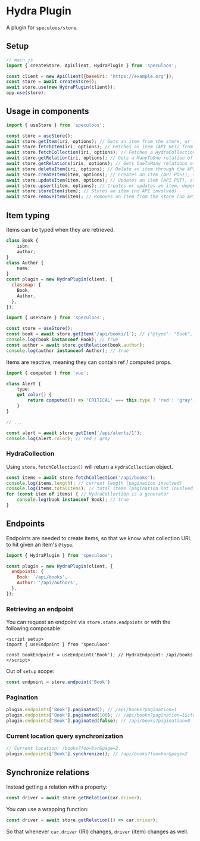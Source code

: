 # Hydra Plugin

A plugin for `speculoos/store`.

## Setup

```js
// main.js
import { createStore, ApiClient, HydraPlugin } from 'speculoos';

const client = new ApiClient({baseUri: 'https://example.org'});
const store = await createStore();
await store.use(new HydraPlugin(client));
app.use(store);
```

## Usage in components

```js
import { useStore } from 'speculoos';

const store = useStore();
await store.getItem(iri, options); // Gets an item from the store, or fetches it from the API
await store.fetchItem(iri, options); // Fetches an item (API GET) from the API (and store it)
await store.fetchCollection(iri, options); // Fetches a HydraCollection (API GET) from the API (collections aren't stored)
await store.getRelation(iri, options); // Gets a ManyToOne relation of an item from the store, or fetches it from the API
await store.getRelations(iris, options); // Gets OneToMany relations of an item from the store, or fetches them from the API
await store.deleteItem(iri, options); // Delete an item through the API (API DELETE), removes it from the store
await store.createItem(item, options); // Creates an item (API POST), store it
await store.updateItem(item, options); // Updates an item (API PUT), store it
await store.upsert(item, options); // Creates or updates an item, depending whether it has an IRI
await store.storeItem(item); // Stores an item (no API involved)
await store.removeItem(item); // Removes an item from the store (no API involved)
```

## Item typing

Items can be typed when they are retrieved.

```js
class Book {
    isbn;
    author;
}
class Author {
    name;
}
const plugin = new HydraPlugin(client, {
  classmap: {
    Book,
    Author,
  },
});
```

```js
import { useStore } from 'speculoos';

const store = useStore();
const book = await store.getItem('/api/books/1'); // {'@type': "Book", '@id' => '/api/books/1', isbn: '9782717721134', author: '/api/authors/1'}
console.log(book instanceof Book); // true
const author = await store.getRelation(book.author);
console.log(author instanceof Author); // true
```

Items are reactive, meaning they can contain ref / computed props.

```js
import { computed } from 'vue';

class Alert {
    type;
    get color() {
        return computed(() => 'CRITICAL' === this.type ? 'red': 'gray');
    }
}

// ...

const alert = await store.getItem('/api/alerts/1');
console.log(alert.color); // red / gray
```

### HydraCollection

Using `store.fetchCollection()` will return a `HydraCollection` object.

```js
const items = await store.fetchCollection('/api/books');
console.log(items.length); // current length (pagination involved)
console.log(items.totalItems); // total items (pagination not involved)
for (const item of items) { // HydraCollection is a generator
    console.log(book instanceof Book); // true
}
```

## Endpoints

Endpoints are needed to create items, so that we know what collection URL to hit given an item's `@type`.

```js
import { HydraPlugin } from 'speculoos';

const plugin = new HydraPlugin(client, {
  endpoints: {
    Book: '/api/books',
    Author: '/api/authors',
  },
});
```

### Retrieving an endpoint
You can request an endpoint via `store.state.endpoints` or with the following composable:

```vue
<script setup>
import { useEndpoint } from 'speculoos'

const bookEndpoint = useEndpoint('Book'); // HydraEndpoint: /api/books
</script>
```

Out of `setup` scope:

```js
const endpoint = store.endpoint('Book')
```

### Pagination

```js
plugin.endpoints['Book'].paginated(); // /api/books?pagination=1
plugin.endpoints['Book'].paginated(100); // /api/books?pagination=1&itemsPerPage=100
plugin.endpoints['Book'].paginated(false); // /api/books?pagination=0
```

### Current location query synchronization

```js
// Current location: /books?foo=bar&page=2
plugin.endpoints['Book'].synchronize(); // /api/books?foo=bar&page=2
```

## Synchronize relations

Instead getting a relation with a property:
```js
const driver = await store.getRelation(car.driver);
```

You can use a wrapping function:
```js
const driver = await store.getRelation(() => car.driver);
```

So that whenever `car.driver` (IRI) changes, `driver` (item) changes as well.
